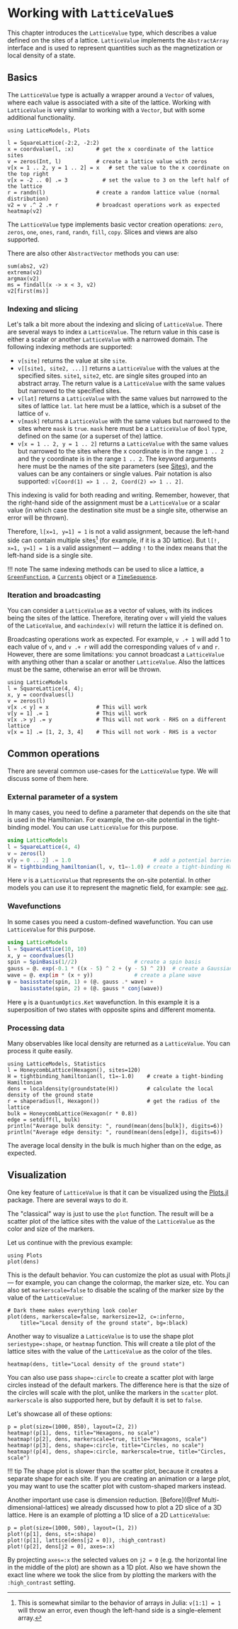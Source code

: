 # Working with `LatticeValue`s

This chapter introduces the `LatticeValue` type, which describes a value defined on the sites of a lattice. `LatticeValue` implements the `AbstractArray` interface and is used to represent quantities such as the magnetization or local density of a state.

## Basics

The `LatticeValue` type is actually a wrapper around a `Vector` of values, where each value is associated with a site of the lattice. Working with `LatticeValue` is very similar to working with a `Vector`, but with some additional functionality.

```@example 1
using LatticeModels, Plots

l = SquareLattice(-2:2, -2:2)
x = coordvalue(l, :x)       # get the x coordinate of the lattice sites
v = zeros(Int, l)           # create a lattice value with zeros
v[x = 1 .. 2, y = 1 .. 2] = x   # set the value to the x coordinate on the top right
v[x = -2 .. 0] .= 3           # set the value to 3 on the left half of the lattice
r = randn(l)                # create a random lattice value (normal distribution)
v2 = v .^ 2 .+ r            # broadcast operations work as expected
heatmap(v2)
```

The `LatticeValue` type implements basic vector creation operations: `zero`, `zeros`, `one`, `ones`, `rand`, `randn`, `fill`, `copy`. Slices and views are also supported.

There are also other `AbstractVector` methods you can use:

```@repl 1
sum(abs2, v2)
extrema(v2)
argmax(v2)
ms = findall(x -> x < 3, v2)
v2[first(ms)]
```

### Indexing and slicing

Let's talk a bit more about the indexing and slicing of `LatticeValue`. There are several ways to index a `LatticeValue`. The return value in this case is either a scalar or another `LatticeValue` with a narrowed domain. The following indexing methods are supported:

- `v[site]` returns the value at site `site`.
- `v[[site1, site2, ...]]` returns a `LatticeValue` with the values at the specified sites. `site1`, `site2`, etc. are single sites grouped into an abstract array. The return value is a `LatticeValue` with the same values but narrowed to the specified sites.
- `v[lat]` returns a `LatticeValue` with the same values but narrowed to the sites of lattice `lat`. `lat` here must be a lattice, which is a subset of the lattice of `v`.
- `v[mask]` returns a `LatticeValue` with the same values but narrowed to the sites where `mask` is `true`. `mask` here must be a `LatticeValue` of `Bool` type, defined on the same (or a superset of the) lattice.
- `v[x = 1 .. 2, y = 1 .. 2]` returns a `LatticeValue` with the same values but narrowed to the sites where the x coordinate is in the range `1 .. 2` and the y coordinate is in the range `1 .. 2`. The keyword arguments here must be the names of the site parameters (see [Sites](@ref)), and the values can be any containers or single values. Pair notation is also supported: `v[Coord(1) => 1 .. 2, Coord(2) => 1 .. 2]`.

This indexing is valid for both reading and writing. Remember, however, that the right-hand side of the assignment must be a `LatticeValue` or a scalar value (in which case the destination site must be a single site, otherwise an error will be thrown). 

Therefore, `l[x=1, y=1] = 1` is not a valid assignment, because the left-hand side can contain multiple sites[^1] (for example, if it is a 3D lattice). But `l[!, x=1, y=1] = 1` is a valid assignment — adding `!` to the index means that the left-hand side is a single site.

[^1]: This is somewhat similar to the behavior of arrays in Julia: `v[1:1] = 1` will throw an error, even though the left-hand side is a single-element array.

!!! note
    The same indexing methods can be used to slice a lattice, a [`GreenFunction`](@ref), a [`Currents`](@ref) object or a [`TimeSequence`](@ref).

### Iteration and broadcasting

You can consider a `LatticeValue` as a vector of values, with its indices being the sites of the lattice. Therefore, 
iterating over `v` will yield the values of the `LaticeValue`, and `eachindex(v)` will return the lattice it is defined on.

Broadcasting operations work as expected. For example, `v .+ 1` will add 1 to each value of `v`, and `v .+ r` will add the corresponding values of `v` and `r`. However, there are some limitations: you cannot broadcast a `LatticeValue` with anything other than a scalar or another `LatticeValue`. Also the lattices must be the same, otherwise an error will be thrown.

```@repl 2
using LatticeModels
l = SquareLattice(4, 4);
x, y = coordvalues(l)
v = zeros(l)
v[x .< y] = x               # This will work
v[y = 1] .= 1               # This will work
v[x .> y] .= y              # This will not work - RHS on a different lattice
v[x = 1] .= [1, 2, 3, 4]    # This will not work - RHS is a vector
```

## Common operations

There are several common use-cases for the `LatticeValue` type. We will discuss some of them here.

### External parameter of a system

In many cases, you need to define a parameter that depends on the site that is used in the Hamiltonian. For example, the on-site potential in the tight-binding model. You can use `LatticeValue` for this purpose.

```julia
using LatticeModels
l = SquareLattice(4, 4)
v = zeros(l)
v[y = 0 .. 2] .= 1.0                          # add a potential barrier
H = tightbinding_hamiltonian(l, v, t1=-1.0) # create a tight-binding Hamiltonian
```

Here $v$ is a `LatticeValue` that represents the on-site potential. In other models you can use it to represent the magnetic field, for example: see [`qwz`](@ref).

### Wavefunctions

In some cases you need a custom-defined wavefunction. You can use `LatticeValue` for this purpose.

```julia
using LatticeModels
l = SquareLattice(10, 10)
x, y = coordvalues(l)
spin = SpinBasis(1//2)                  # create a spin basis
gauss = @. exp(-0.1 * ((x - 5) ^ 2 + (y - 5) ^ 2))  # create a Gaussian
wave = @. exp(im * (x + y))             # create a plane wave
ψ = basisstate(spin, 1) ⊗ (@. gauss .* wave) + 
    basisstate(spin, 2) ⊗ (@. gauss * conj(wave))
```

Here `ψ` is a `QuantumOptics.Ket` wavefunction. In this example it is a superposition of two states with opposite spins and different momenta.

### Processing data

Many observables like local density are returned as a `LatticeValue`. You can process it quite easily.

```@example 2
using LatticeModels, Statistics
l = HoneycombLattice(Hexagon(), sites=120)
H = tightbinding_hamiltonian(l, t1=-1.0)    # create a tight-binding Hamiltonian
dens = localdensity(groundstate(H))         # calculate the local density of the ground state
r = shaperadius(l, Hexagon())               # get the radius of the lattice
bulk = HoneycombLattice(Hexagon(r * 0.8))
edge = setdiff(l, bulk)
println("Average bulk density: ", round(mean(dens[bulk]), digits=6))
println("Average edge density: ", round(mean(dens[edge]), digits=6))
```

The average local density in the bulk is much higher than on the edge, as expected.

## Visualization

One key feature of `LatticeValue` is that it can be visualized using the [Plots.jl](https://github.com/JuliaPlots/Plots.jl) package. There are several ways to do it.

The "classical" way is just to use the `plot` function. The result will be a scatter plot of the lattice sites with the value of the `LatticeValue` as the color and size of the markers.

Let us continue with the previous example:

```@example 2
using Plots
plot(dens)
```

This is the default behavior. You can customize the plot as usual with Plots.jl — for example, you can change the colormap, the marker size, etc. You can also set `markerscale=false` to disable the scaling of the marker size by the value of the `LatticeValue`:

```@example 2
# Dark theme makes everything look cooler
plot(dens, markerscale=false, markersize=12, c=:inferno, 
    title="Local density of the ground state", bg=:black)
```

Another way to visualize a `LatticeValue` is to use the shape plot `seriestype=:shape`, or `heatmap` function. This will create a tile plot of the lattice sites with the value of the `LatticeValue` as the color of the tiles.

```@example 2
heatmap(dens, title="Local density of the ground state")
```

You can also use pass `shape=:circle` to create a scatter plot with large circles instead of the default markers. The difference here is that the size of the circles will scale with the plot, unlike the markers in the `scatter` plot. `markerscale` is also supported here, but by default it is set to `false`.

Let's showcase all of these options:

```@example 2
p = plot(size=(1000, 850), layout=(2, 2))
heatmap!(p[1], dens, title="Hexagons, no scale")
heatmap!(p[2], dens, markerscale=true, title="Hexagons, scale")
heatmap!(p[3], dens, shape=:circle, title="Circles, no scale")
heatmap!(p[4], dens, shape=:circle, markerscale=true, title="Circles, scale")
```

!!! tip
    The shape plot is slower than the scatter plot, because it creates a separate shape for each site. If you
    are creating an animation or a large plot, you may want to use the scatter plot with custom-shaped markers instead.

Another important use case is dimension reduction. [Before](@ref Multi-dimensional-lattices) we already discussed how to plot a 2D slice of a 3D lattice. Here is an example of plotting a 1D slice of a 2D `LatticeValue`:

```@example 2
p = plot(size=(1000, 500), layout=(1, 2))
plot!(p[1], dens, st=:shape)
plot!(p[1], lattice(dens[j2 = 0]), :high_contrast)
plot!(p[2], dens[j2 = 0], axes=:x)
```

By projecting `axes=:x` the selected values on `j2 = 0` (e.g. the horizontal line in the middle of the plot) are shown as a 1D plot. Also we have shown the exact line where we took the slice from by plotting the markers with the `:high_contrast` setting.